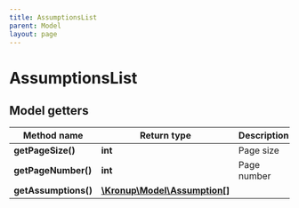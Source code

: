 ```yaml
---
title: AssumptionsList
parent: Model
layout: page
---
```


# AssumptionsList

## Model getters

Method name | Return type | Description
------------ | ------------- | -------------
**getPageSize()** | **int** | Page size
**getPageNumber()** | **int** | Page number
**getAssumptions()** | [**\Kronup\Model\Assumption[]**](../Assumption) | 

